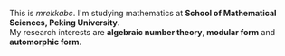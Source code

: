This is *mrekkabc*. I'm studying mathematics at **School of Mathematical Sciences, Peking University**.  
My research interests are **algebraic number theory**, **modular form** and **automorphic form**.
